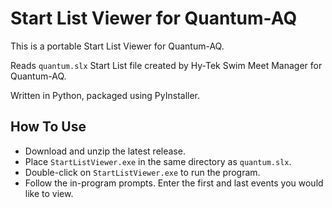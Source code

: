 # Start List Viewer for Quantum-AQ

This is a portable Start List Viewer for Quantum-AQ. 

Reads `quantum.slx` Start List file created by Hy-Tek Swim Meet Manager for Quantum-AQ.

Written in Python, packaged using PyInstaller.

## How To Use

- Download and unzip the latest release.
- Place `StartListViewer.exe` in the same directory as `quantum.slx`.
- Double-click on `StartListViewer.exe` to run the program.
- Follow the in-program prompts. Enter the first and last events you would like to view.
